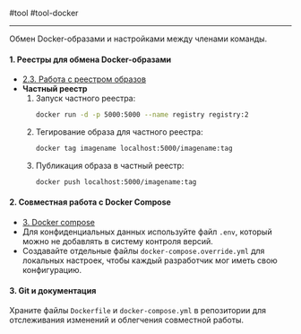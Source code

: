 #tool #tool-docker

---
Обмен Docker-образами и настройками между членами команды.

#### 1. **Реестры для обмена Docker-образами**
- [2.3. Работа с реестром образов](4.%20Tools/Docker/2.3.%20Работа%20с%20реестром%20образов.md)
- **Частный реестр**
	1. Запуск частного реестра:
		```bash
		docker run -d -p 5000:5000 --name registry registry:2
		```
	2. Тегирование образа для частного реестра:
		```bash
		docker tag imagename localhost:5000/imagename:tag
		```
	3. Публикация образа в частный реестр:
		```bash
		docker push localhost:5000/imagename:tag
		```
    
#### 2. **Совместная работа с Docker Compose**
- [3. Docker compose](4.%20Tools/Docker/3.%20Docker%20compose.md)
- Для конфиденциальных данных используйте файл `.env`, который можно не добавлять в систему контроля версий.
- Создавайте отдельные файлы `docker-compose.override.yml` для локальных настроек, чтобы каждый разработчик мог иметь свою конфигурацию.

#### 3. **Git и документация**
Храните файлы `Dockerfile` и `docker-compose.yml` в репозитории для отслеживания изменений и облегчения совместной работы.